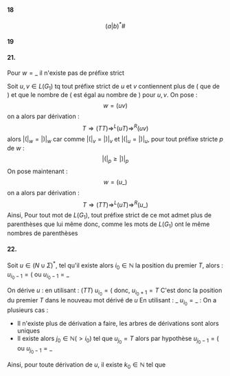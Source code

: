 #### 18
$$(a|b)^{*}\#$$

#### 19

#### 21. 
Pour $w = \_$  il n'existe pas de préfixe strict

Soit $u, v \in L(G_{1})$ tq tout préfixe strict de $u$ et $v$ contiennent plus de $($ que de $)$ et que le nombre de $($ est égal au nombre de $)$ pour $u, v$.
On pose : 
$$w = (uv)$$
on a alors par dérivation : 
$$T \Rightarrow (TT) \Rightarrow^{L} (uT) \Rightarrow^{R} (uv)$$
alors $\left| (\right|_{w} = \left| )\right|_{w}$ car comme $\left| (\right|_{v} = \left| )\right|_{v}$ et $\left| (\right|_{u} = \left| )\right|_{u}$, 
pour tout préfixe stricte $p$ de $w$ : 
$$\left| (\right|_{p} \geq \left| )\right|_{p}$$
On pose maintenant : 
$$w = (u\_)$$
on a alors par dérivation : 
$$T \Rightarrow (TT) \Rightarrow^{L} (uT) \Rightarrow^{R} (u\_)$$
Ainsi, 
Pour tout mot de $L(G_{1})$, tout préfixe strict de ce mot admet plus de parenthèses que lui même donc, comme les mots de $L(G_{1})$ ont le même nombres de parenthèses

#### 22.
Soit $u \in (N\cup \Sigma)^{*}$, tel qu'il existe alors $i_{0} \in \mathbb{N}$ la position du premier $T$, alors : $u_{i_{0}-1} = ($ ou $u_{i_{0}-1} = \_$

On dérive $u$ : 
en utilisant : $(TT)$
$u_{i_{0}} = ($ donc, $u_{i_{0}+1} = T$ C'est donc la position du premier $T$ dans le nouveau mot dérivé de $u$
En utilisant : $\_$ 
$u_{i_{0}} = \_$ :
On a plusieurs cas :
- Il n'existe plus de dérivation a faire, les arbres de dérivations sont alors uniques
- Il existe alors $j_{0} \in \mathbb{N} (>i_{0})$ tel que $u_{j_{0}} = T$ alors par hypothèse $u_{j_{0}-1}=($ ou $u_{j_{0}-1} = \_$

Ainsi, pour toute dérivation de $u$, il existe $k_{0} \in \mathbb{N}$ tel que 